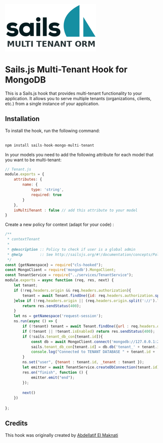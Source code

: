 ![logo](image.png)
# Sails.js Multi-Tenant Hook for MongoDB
This is a Sails.js hook that provides multi-tenant functionality to your application. It allows you to serve multiple tenants (organizations, clients, etc.) from a single instance of your application.

## Installation

To install the hook, run the following command:

```js

npm install sails-hook-mongo-multi-tenant

```

In your models you need to add the following attribute for each model that you want to be multi-tenant:

```js
// Tenant.js
module.exports = {
    attributes: {
        name: {
            type: 'string',
            required: true
        }
    },
    isMultiTenant : false // add this attribute to your model
}  

```

Create a new policy for context (adapt for your code) :

```js
/**
 * contextTenant
 *
 * @description :: Policy to check if user is a global admin
 * @help        :: See http://sailsjs.org/#!/documentation/concepts/Policies
 */
const {getNamespace} = require("cls-hooked");
const MongoClient = require('mongodb').MongoClient;
const TenantService = require("../services/TenantService");
module.exports = async function (req, res, next) {
    let tenant;
    if (!req.headers.origin && req.headers.authorization){
        tenant = await Tenant.findOne({id: req.headers.authorization.split(" ")[1].split('.')[0]}).orFail();
    }else if (!req.headers.origin || (req.headers.origin.split('://').length < 2)) {
        return res.sendStatus(400); 
    }
    let ns = getNamespace('request-session');
    ns.run(async () => {
        if (!tenant) tenant = await Tenant.findOne({url : req.headers.origin.split('://')[1]}).orFail();
        if (!tenant || !tenant.isEnabled) return res.sendStatus(400);
        if (!sails.tenant_db_con[tenant.id]){
            const db = await MongoClient.connect('mongodb://127.0.0.1:27017/')
            sails.tenant_db_con[tenant.id] = db.db('tenant_' + tenant.id);
            console.log("Connected to TENANT DATABASE " + tenant.id + ' ('+tenant.url+')')
        }
        ns.set("user", {tenant : tenant.id, _tenant : tenant });
        let emitter = await TenantService.createDbConnection(tenant.id);
        res.on("finish", function () {
            emitter.emit("end");
        });

        next()
    })

};
```

## Credits

This hook was originally created by [Abdellatif El Maknati](https://www.linkedin.com/in/abdellatif-el-maknati-46b51659/)

